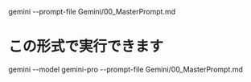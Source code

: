 gemini --prompt-file Gemini/00_MasterPrompt.md



# この形式で実行できます
gemini --model gemini-pro --prompt-file Gemini/00_MasterPrompt.md